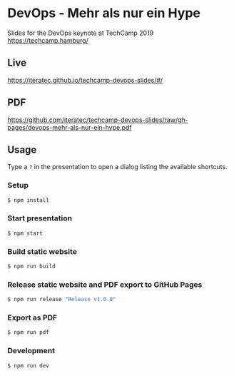 # DevOps - Mehr als nur ein Hype
Slides for the DevOps keynote at TechCamp 2019 https://techcamp.hamburg/

## Live
https://iteratec.github.io/techcamp-devops-slides/#/

## PDF
https://github.com/iteratec/techcamp-devops-slides/raw/gh-pages/devops-mehr-als-nur-ein-hype.pdf

## Usage
Type a `?` in the presentation to open a dialog listing the available shortcuts.

### Setup
```bash
$ npm install
```

### Start presentation
```bash
$ npm start
```

### Build static website
```bash
$ npm run build
```

### Release static website and PDF export to GitHub Pages
```bash
$ npm run release "Release v1.0.0"
```

### Export as PDF
```bash
$ npm run pdf
```

### Development
```bash
$ npm run dev
```

